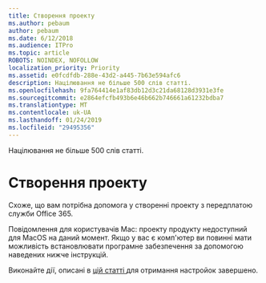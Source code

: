 ```yaml
---
title: Створення проекту
ms.author: pebaum
author: pebaum
ms.date: 6/12/2018
ms.audience: ITPro
ms.topic: article
ROBOTS: NOINDEX, NOFOLLOW
localization_priority: Priority
ms.assetid: e0fcdfdb-288e-43d2-a445-7b63e594afc6
description: Націлювання не більше 500 слів статті.
ms.openlocfilehash: 9fa764414e1af83db12d3c21da68128d3931e3fe
ms.sourcegitcommit: e2864efcfb493b6e46b662b746661a61232bdba7
ms.translationtype: MT
ms.contentlocale: uk-UA
ms.lasthandoff: 01/24/2019
ms.locfileid: "29495356"
---
```

Націлювання не більше 500 слів статті.
  
# <a name="setting-up-project"></a>Створення проекту

Схоже, що вам потрібна допомога у створенні проекту з передплатою служби Office 365.
  
Повідомлення для користувачів Mac: проекту продукту недоступний для MacOS на даний момент. Якщо у вас є комп'ютер ви повинні мати можливість встановлювати програмне забезпечення за допомогою наведених нижче інструкцій.
  
Виконайте дії, описані в [цій статті ](https://support.office.com/article/https://support.office.com/article/7059249b-d9fe-4d61-ab96-5c5bf435f281.aspx)для отримання настройок завершено.
  

